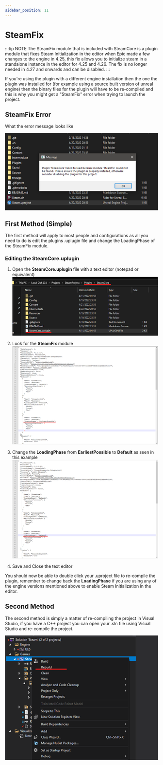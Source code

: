 ```yaml
---
sidebar_position: 11
---
```


# SteamFix

:::tip NOTE
The SteamFix module that is included with SteamCore is a plugin module that fixes Steam Initialization in the editor when Epic made a few changes to the engine in 4.25, this fix allows you to initialize steam in a standalone instance in the editor for 4.25 and 4.26. The fix is no longer needed in 4.27 and onwards and can be disabled.
::: 

If you're using the plugin with a different engine installation then the one the plugin was installed for (for example using a source built version of unreal engine) then the binary files for the plugin will have to be re-compiled and this is why you might get a "SteamFix" error when trying to launch the project.

## SteamFix Error
What the error message looks like

![Image](../../static/img/steamfix.png)

## First Method (Simple)
The first method will apply to most people and configurations as all you need to do is edit the plugins .uplugin file and change the LoadingPhase of the SteamFix module.

### Editing the  SteamCore.uplugin
1. Open the **SteamCore.uplugin** file with a text editor (notepad or equivalent)
![Image](../../static/img/steamfix_location.png)

1. Look for the **SteamFix** module
![Image](../../static/img/steamfix_loading_1.png)

1. Change the **LoadingPhase** from **EarliestPossible** to **Default** as seen in this example
![Image](../../static/img/steamfix_loading_2.png)

1. Save and Close the text editor

You should now be able to double click your .uproject file to re-compile the plugin, remember to change back the **LoadingPhase** if you are using any of the engine versions mentioned above to enable Steam Initialization in the editor.

## Second Method
The second method is simply a matter of re-compiling the project in Visual Studio, if you have a C++ project you can open your .sln file using Visual Studio and re-compile the project.

![Image](../../static/img/steamfix_rebuild.png)